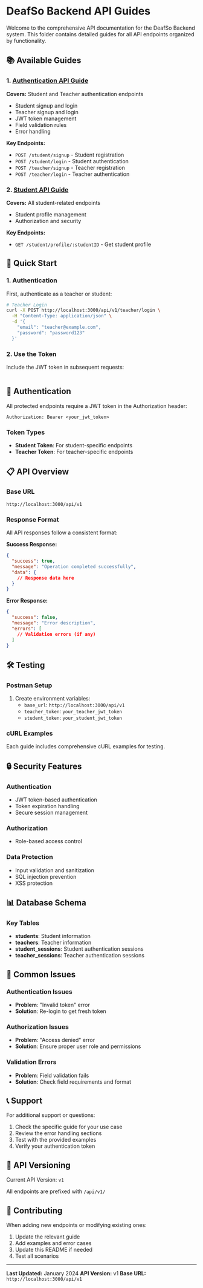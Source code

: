 # DeafSo Backend API Guides

Welcome to the comprehensive API documentation for the DeafSo Backend system. This folder contains detailed guides for all API endpoints organized by functionality.

## 📚 Available Guides

### 1. [Authentication API Guide](./01_Authentication_API.md)
**Covers:** Student and Teacher authentication endpoints
- Student signup and login
- Teacher signup and login
- JWT token management
- Field validation rules
- Error handling

**Key Endpoints:**
- `POST /student/signup` - Student registration
- `POST /student/login` - Student authentication
- `POST /teacher/signup` - Teacher registration
- `POST /teacher/login` - Teacher authentication

### 2. [Student API Guide](./02_Student_API.md)
**Covers:** All student-related endpoints
- Student profile management
- Authorization and security

**Key Endpoints:**
- `GET /student/profile/:studentID` - Get student profile


## 🚀 Quick Start

### 1. Authentication
First, authenticate as a teacher or student:

```bash
# Teacher Login
curl -X POST http://localhost:3000/api/v1/teacher/login \
  -H "Content-Type: application/json" \
  -d '{
    "email": "teacher@example.com",
    "password": "password123"
  }'
```

### 2. Use the Token
Include the JWT token in subsequent requests:

```bash
```

## 🔐 Authentication

All protected endpoints require a JWT token in the Authorization header:
```
Authorization: Bearer <your_jwt_token>
```

### Token Types
- **Student Token**: For student-specific endpoints
- **Teacher Token**: For teacher-specific endpoints

## 📋 API Overview

### Base URL
```
http://localhost:3000/api/v1
```

### Response Format
All API responses follow a consistent format:

**Success Response:**
```json
{
  "success": true,
  "message": "Operation completed successfully",
  "data": {
    // Response data here
  }
}
```

**Error Response:**
```json
{
  "success": false,
  "message": "Error description",
  "errors": [
    // Validation errors (if any)
  ]
}
```

## 🛠️ Testing

### Postman Setup
1. Create environment variables:
   - `base_url`: `http://localhost:3000/api/v1`
   - `teacher_token`: `your_teacher_jwt_token`
   - `student_token`: `your_student_jwt_token`

### cURL Examples
Each guide includes comprehensive cURL examples for testing.

## 🔒 Security Features

### Authentication
- JWT token-based authentication
- Token expiration handling
- Secure session management

### Authorization
- Role-based access control

### Data Protection
- Input validation and sanitization
- SQL injection prevention
- XSS protection

## 📊 Database Schema

### Key Tables
- **students**: Student information
- **teachers**: Teacher information
- **student_sessions**: Student authentication sessions
- **teacher_sessions**: Teacher authentication sessions

## 🚨 Common Issues

### Authentication Issues
- **Problem**: "Invalid token" error
- **Solution**: Re-login to get fresh token

### Authorization Issues
- **Problem**: "Access denied" error
- **Solution**: Ensure proper user role and permissions

### Validation Errors
- **Problem**: Field validation fails
- **Solution**: Check field requirements and format

## 📞 Support

For additional support or questions:
1. Check the specific guide for your use case
2. Review the error handling sections
3. Test with the provided examples
4. Verify your authentication token

## 🔄 API Versioning

Current API Version: `v1`

All endpoints are prefixed with `/api/v1/`

## 📝 Contributing

When adding new endpoints or modifying existing ones:
1. Update the relevant guide
2. Add examples and error cases
3. Update this README if needed
4. Test all scenarios

---

**Last Updated:** January 2024
**API Version:** v1
**Base URL:** `http://localhost:3000/api/v1` 
